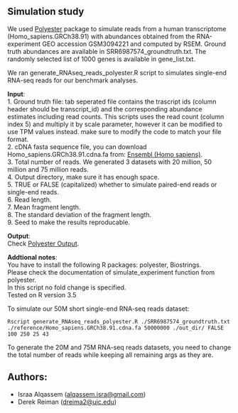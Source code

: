 

## Simulation study



We used <a target="_blank" href="https://github.com/alyssafrazee/polyester">Polyester</a> package to simulate reads from a human transcriptome (Homo\_sapiens.GRCh38.91) with abundances obtained from the RNA-experiment GEO accession GSM3094221 and computed by RSEM. Ground truth abundances are available in SRR6987574\_groundtruth.txt. The randomly selected list of 1000 genes is available in gene\_list.txt.


We ran generate_RNAseq_reads_polyester.R script to simulates single-end RNA-seq reads for our benchmark analyses.

**Input**: <br/> 1. Ground truth file: tab seperated file contains the trascript ids (column header should be transcript_id) and the corresponding abundance estimates including read counts. This scripts uses the read count (column index 5) and multiply it by scale parameter, however it can be modified to use TPM values instead. make sure to modify the code to match your file format. <br/>
2. cDNA fasta sequence file, you can download Homo_sapiens.GRCh38.91.cdna.fa from:
<a target="_blank" href="http://www.ensembl.org/Homo_sapiens">Ensembl (Homo sapiens)</a>.<br/>
3. Total number of reads. We generated 3 datasets with 20 million, 50 million and 75 million reads. <br/>
4. Output directory, make sure it has enough space. <br/>
5. TRUE or FALSE (capitalized) whether to simulate paired-end reads or single-end reads. <br/>
6. Read length. <br/>
7. Mean fragment length. <br/>
8. The standard deviation of the fragment length. <br/>
9. Seed to make the results reproducable. <br/>

**Output**: <br/>
Check <a target="_blank" href="https://github.com/alyssafrazee/polyester#output">Polyester Output</a>.<br/>

**Addtional notes**: <br/>
You have to install the following R packages: polyester, Biostrings.<br/>
Please check the documentation of simulate_experiment function from polyester.<br/> 
In this script no fold change is specified. <br/>
Tested on R version 3.5

To simulate our 50M short single-end RNA-seq reads dataset:
```
Rscript generate_RNAseq_reads_polyester.R ./SRR6987574_groundtruth.txt ./reference/Homo_sapiens.GRCh38.91.cdna.fa 50000000 ./out_dir/ FALSE 100 250 25 43
```
To generate the 20M and 75M RNA-seq reads datasets, you need to change the total number of reads while keeping all remaining args as they are.


Authors:
----------------------------
* Israa Alqassem (alqassem.isra@gmail.com)
* Derek Reiman (dreima2@uic.edu)


